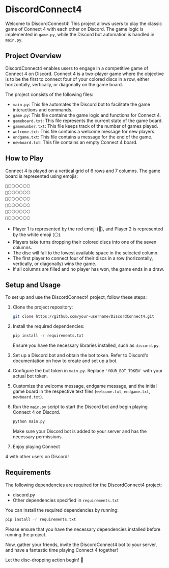 # DiscordConnect4

Welcome to DiscordConnect4! This project allows users to play the classic game of Connect 4 with each other on Discord. The game logic is implemented in `game.py`, while the Discord bot automation is handled in `main.py`.

## Project Overview

DiscordConnect4 enables users to engage in a competitive game of Connect 4 on Discord. Connect 4 is a two-player game where the objective is to be the first to connect four of your colored discs in a row, either horizontally, vertically, or diagonally on the game board.

The project consists of the following files:

- `main.py`: This file automates the Discord bot to facilitate the game interactions and commands.
- `game.py`: This file contains the game logic and functions for Connect 4.
- `gameboard.txt`: This file represents the current state of the game board.
- `gamenumber.txt`: This file keeps track of the number of games played.
- `welcome.txt`: This file contains a welcome message for new players.
- `endgame.txt`: This file contains a message for the end of the game.
- `newboard.txt`: This file contains an empty Connect 4 board.

## How to Play

Connect 4 is played on a vertical grid of 6 rows and 7 columns. The game board is represented using emojis:

```
🔴⚪⚪⚪⚪⚪⚪
🔴⚪⚪⚪⚪⚪⚪
🔴⚪⚪⚪⚪⚪⚪
🔴⚪⚪⚪⚪⚪⚪
🔴⚪⚪⚪⚪⚪⚪
🔴⚪⚪⚪⚪⚪⚪
```

- Player 1 is represented by the red emoji (🔴), and Player 2 is represented by the white emoji (⚪).
- Players take turns dropping their colored discs into one of the seven columns.
- The disc will fall to the lowest available space in the selected column.
- The first player to connect four of their discs in a row (horizontally, vertically, or diagonally) wins the game.
- If all columns are filled and no player has won, the game ends in a draw.

## Setup and Usage

To set up and use the DiscordConnect4 project, follow these steps:

1. Clone the project repository:

   ```bash
   git clone https://github.com/your-username/DiscordConnect4.git
   ```

2. Install the required dependencies:

   ```bash
   pip install -r requirements.txt
   ```

   Ensure you have the necessary libraries installed, such as `discord.py`.

3. Set up a Discord bot and obtain the bot token. Refer to Discord's documentation on how to create and set up a bot.

4. Configure the bot token in `main.py`. Replace `'YOUR_BOT_TOKEN'` with your actual bot token.

5. Customize the welcome message, endgame message, and the initial game board in the respective text files (`welcome.txt`, `endgame.txt`, `newboard.txt`).

6. Run the `main.py` script to start the Discord bot and begin playing Connect 4 on Discord.

   ```bash
   python main.py
   ```

   Make sure your Discord bot is added to your server and has the necessary permissions.

7. Enjoy playing Connect

 4 with other users on Discord!

## Requirements

The following dependencies are required for the DiscordConnect4 project:

- discord.py
- Other dependencies specified in `requirements.txt`

You can install the required dependencies by running:

```bash
pip install -r requirements.txt
```

Please ensure that you have the necessary dependencies installed before running the project.

Now, gather your friends, invite the DiscordConnect4 bot to your server, and have a fantastic time playing Connect 4 together!

Let the disc-dropping action begin! :game_die:

